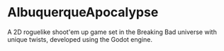 # AlbuquerqueApocalypse
A 2D roguelike shoot'em up game set in the Breaking Bad universe with unique twists, developed using the Godot engine.
